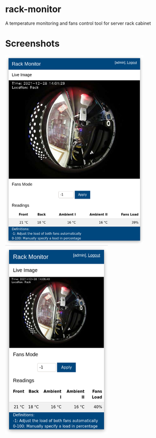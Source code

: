 # rack-monitor
A temperature monitoring and fans control tool for server rack cabinet

# Screenshots

<p float="left">
    <img src="./images/desktop.png" height="600" />
    <img src="./images/smartphone.png" height="600" />
</p>

